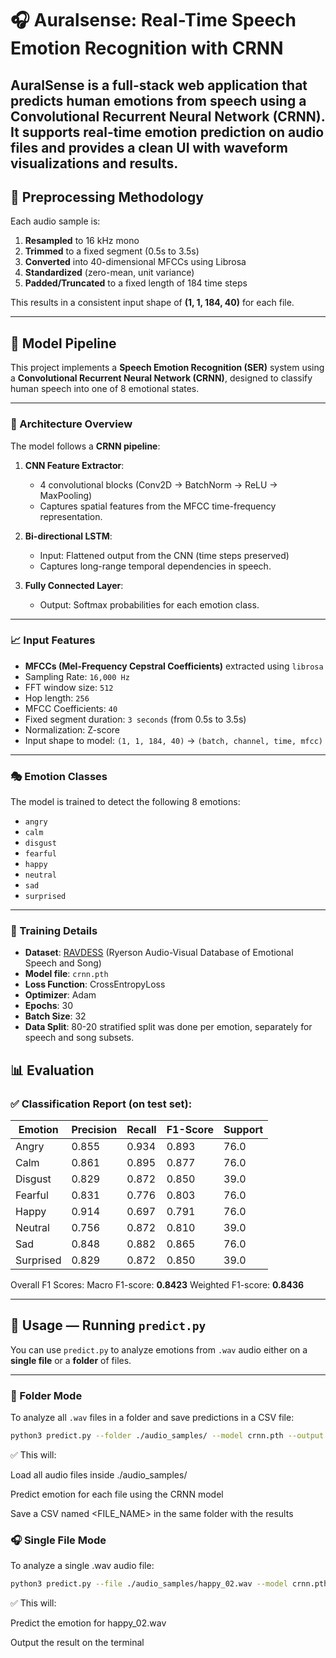 # 🎧 Auralsense: Real-Time Speech Emotion Recognition with CRNN

AuralSense is a full-stack web application that predicts human emotions from speech using a Convolutional Recurrent Neural Network (CRNN). It supports real-time emotion prediction on audio files and provides a clean UI with waveform visualizations and results.
---

## 🧪 Preprocessing Methodology

Each audio sample is:

1. **Resampled** to 16 kHz mono
2. **Trimmed** to a fixed segment (0.5s to 3.5s)
3. **Converted** into 40-dimensional MFCCs using Librosa
4. **Standardized** (zero-mean, unit variance)
5. **Padded/Truncated** to a fixed length of 184 time steps

This results in a consistent input shape of **(1, 1, 184, 40)** for each file.

---

## 🧠 Model Pipeline

This project implements a **Speech Emotion Recognition (SER)** system using a **Convolutional Recurrent Neural Network (CRNN)**, designed to classify human speech into one of 8 emotional states.

---

### 🔧 Architecture Overview

The model follows a **CRNN pipeline**:

1. **CNN Feature Extractor**:
   - 4 convolutional blocks (Conv2D → BatchNorm → ReLU → MaxPooling)
   - Captures spatial features from the MFCC time-frequency representation.

2. **Bi-directional LSTM**:
   - Input: Flattened output from the CNN (time steps preserved)
   - Captures long-range temporal dependencies in speech.

3. **Fully Connected Layer**:
   - Output: Softmax probabilities for each emotion class.

---

### 📈 Input Features

- **MFCCs (Mel-Frequency Cepstral Coefficients)** extracted using `librosa`
- Sampling Rate: `16,000 Hz`
- FFT window size: `512`
- Hop length: `256`
- MFCC Coefficients: `40`
- Fixed segment duration: `3 seconds` (from 0.5s to 3.5s)
- Normalization: Z-score
- Input shape to model: `(1, 1, 184, 40)` → `(batch, channel, time, mfcc)`

---

### 🎭 Emotion Classes

The model is trained to detect the following 8 emotions:

- `angry`
- `calm`
- `disgust`
- `fearful`
- `happy`
- `neutral`
- `sad`
- `surprised`

---

### 🧪 Training Details

- **Dataset**: [RAVDESS](https://zenodo.org/record/1188976) (Ryerson Audio-Visual Database of Emotional Speech and Song)
- **Model file**: `crnn.pth`
- **Loss Function**: CrossEntropyLoss
- **Optimizer**: Adam
- **Epochs**: 30
- **Batch Size**: 32
- **Data Split**: 80-20 stratified split was done per emotion, separately for speech and song subsets.

## 📊 Evaluation

### ✅ Classification Report (on test set):

| Emotion    | Precision | Recall | F1-Score | Support |
|------------|-----------|--------|----------|---------|
| Angry      | 0.855     | 0.934  | 0.893    | 76.0    |
| Calm       | 0.861     | 0.895  | 0.877    | 76.0    |
| Disgust    | 0.829     | 0.872  | 0.850    | 39.0    |
| Fearful    | 0.831     | 0.776  | 0.803    | 76.0    |
| Happy      | 0.914     | 0.697  | 0.791    | 76.0    |
| Neutral    | 0.756     | 0.872  | 0.810    | 39.0    |
| Sad        | 0.848     | 0.882  | 0.865    | 76.0    |
| Surprised  | 0.829     | 0.872  | 0.850    | 39.0    |

Overall F1 Scores:
Macro  F1-score:    **0.8423**
Weighted F1-score: **0.8436**


---

## 🔧 Usage — Running `predict.py`

You can use `predict.py` to analyze emotions from `.wav` audio either on a **single file** or a **folder** of files.

---

### 📁 Folder Mode

To analyze all `.wav` files in a folder and save predictions in a CSV file:

```bash
python3 predict.py --folder ./audio_samples/ --model crnn.pth --output <FILE_NAME>.csv
```
✅ This will:

Load all audio files inside ./audio_samples/

Predict emotion for each file using the CRNN model

Save a CSV named <FILE_NAME> in the same folder with the results


### 🎧 Single File Mode

To analyze a single .wav audio file:

```bash
python3 predict.py --file ./audio_samples/happy_02.wav --model crnn.pth
```
✅ This will:

Predict the emotion for happy_02.wav

Output the result on the terminal
